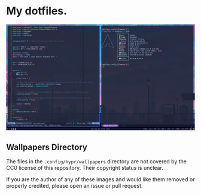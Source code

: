 # My dotfiles.

![screenshot](screenshot.png)

## Wallpapers Directory

The files in the `.config/hypr/wallpapers` directory are not covered by the CC0 license of this repository. Their copyright status is unclear.

If you are the author of any of these images and would like them removed or properly credited, please open an issue or pull request.

